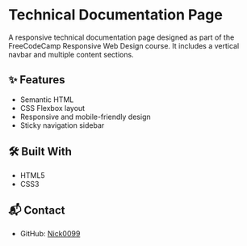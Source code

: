 # Technical Documentation Page

A responsive technical documentation page designed as part of the FreeCodeCamp Responsive Web Design course. It includes a vertical navbar and multiple content sections.

## ✨ Features
- Semantic HTML
- CSS Flexbox layout
- Responsive and mobile-friendly design
- Sticky navigation sidebar

## 🛠️ Built With
- HTML5
- CSS3

## 📬 Contact
- GitHub: [Nick0099](https://github.com/Nick0099)


